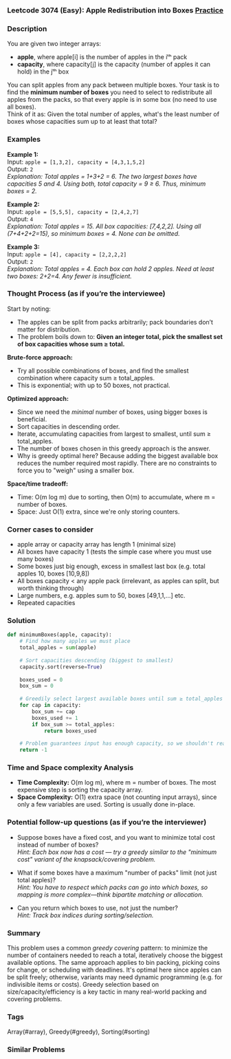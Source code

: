 ### Leetcode 3074 (Easy): Apple Redistribution into Boxes [Practice](https://leetcode.com/problems/apple-redistribution-into-boxes)

### Description  
You are given two integer arrays:  
- **apple**, where apple[i] is the number of apples in the iᵗʰ pack  
- **capacity**, where capacity[j] is the capacity (number of apples it can hold) in the jᵗʰ box

You can split apples from any pack between multiple boxes. Your task is to find the **minimum number of boxes** you need to select to redistribute all apples from the packs, so that every apple is in some box (no need to use all boxes).  
Think of it as: Given the total number of apples, what's the least number of boxes whose capacities sum up to at least that total?

### Examples  

**Example 1:**  
Input: `apple = [1,3,2], capacity = [4,3,1,5,2]`  
Output: `2`  
*Explanation: Total apples = 1+3+2 = 6. The two largest boxes have capacities 5 and 4. Using both, total capacity = 9 ≥ 6. Thus, minimum boxes = 2.*

**Example 2:**  
Input: `apple = [5,5,5], capacity = [2,4,2,7]`  
Output: `4`  
*Explanation: Total apples = 15. All box capacities: [7,4,2,2]. Using all (7+4+2+2=15), so minimum boxes = 4. None can be omitted.*

**Example 3:**  
Input: `apple = [4], capacity = [2,2,2,2]`  
Output: `2`  
*Explanation: Total apples = 4. Each box can hold 2 apples. Need at least two boxes: 2+2=4. Any fewer is insufficient.*

### Thought Process (as if you’re the interviewee)  
Start by noting:
- The apples can be split from packs arbitrarily; pack boundaries don’t matter for distribution.
- The problem boils down to: **Given an integer total, pick the smallest set of box capacities whose sum ≥ total.**

**Brute-force approach:**  
- Try all possible combinations of boxes, and find the smallest combination where capacity sum ≥ total_apples.
- This is exponential; with up to 50 boxes, not practical.

**Optimized approach:**  
- Since we need the *minimal* number of boxes, using bigger boxes is beneficial.
- Sort capacities in descending order.
- Iterate, accumulating capacities from largest to smallest, until sum ≥ total_apples.
- The number of boxes chosen in this greedy approach is the answer.
- Why is greedy optimal here? Because adding the biggest available box reduces the number required most rapidly. There are no constraints to force you to "weigh" using a smaller box.

**Space/time tradeoff:**  
- Time: O(m log m) due to sorting, then O(m) to accumulate, where m = number of boxes.
- Space: Just O(1) extra, since we're only storing counters.

### Corner cases to consider  
- apple array or capacity array has length 1 (minimal size)
- All boxes have capacity 1 (tests the simple case where you must use many boxes)
- Some boxes just big enough, excess in smallest last box (e.g. total apples 10, boxes [10,9,8])
- All boxes capacity < any apple pack (irrelevant, as apples can split, but worth thinking through)
- Large numbers, e.g. apples sum to 50, boxes [49,1,1,...] etc.
- Repeated capacities

### Solution

```python
def minimumBoxes(apple, capacity):
    # Find how many apples we must place
    total_apples = sum(apple)
    
    # Sort capacities descending (biggest to smallest)
    capacity.sort(reverse=True)
    
    boxes_used = 0
    box_sum = 0
    
    # Greedily select largest available boxes until sum ≥ total_apples
    for cap in capacity:
        box_sum += cap
        boxes_used += 1
        if box_sum >= total_apples:
            return boxes_used
    
    # Problem guarantees input has enough capacity, so we shouldn't reach here
    return -1
```

### Time and Space complexity Analysis  

- **Time Complexity:** O(m log m), where m = number of boxes. The most expensive step is sorting the capacity array.
- **Space Complexity:** O(1) extra space (not counting input arrays), since only a few variables are used. Sorting is usually done in-place.

### Potential follow-up questions (as if you’re the interviewer)  

- Suppose boxes have a fixed cost, and you want to minimize total cost instead of number of boxes?  
  *Hint: Each box now has a cost — try a greedy similar to the "minimum cost" variant of the knapsack/covering problem.*

- What if some boxes have a maximum "number of packs" limit (not just total apples)?  
  *Hint: You have to respect which packs can go into which boxes, so mapping is more complex—think bipartite matching or allocation.*

- Can you return which boxes to use, not just the number?  
  *Hint: Track box indices during sorting/selection.*

### Summary
This problem uses a common *greedy covering* pattern: to minimize the number of containers needed to reach a total, iteratively choose the biggest available options. The same approach applies to bin packing, picking coins for change, or scheduling with deadlines. It's optimal here since apples can be split freely; otherwise, variants may need dynamic programming (e.g. for indivisible items or costs). Greedy selection based on size/capacity/efficiency is a key tactic in many real-world packing and covering problems.

### Tags
Array(#array), Greedy(#greedy), Sorting(#sorting)

### Similar Problems
